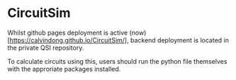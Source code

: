 # CircuitSim

Whilst github pages deployment is active (now)[https://calvindong.github.io/CircuitSim/], backend deployment is located in the private QSI repository.

To calculate circuits using this, users should run the python file themselves with the approriate packages installed.
